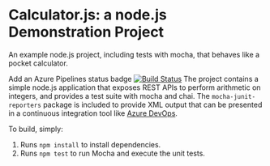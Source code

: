 Calculator.js: a node.js Demonstration Project
==============================================
An example node.js project, including tests with mocha, that behaves like
a pocket calculator.

Add an Azure Pipelines status badge
[![Build Status](https://dev.azure.com/AashishDevOps/Integrating%20External%20Source%20Control%20with%20Azure%20Pipelines/_apis/build/status/AashishAIWA.calculator?branchName=refs%2Fpull%2F4%2Fmerge)](https://dev.azure.com/AashishDevOps/Integrating%20External%20Source%20Control%20with%20Azure%20Pipelines/_build/latest?definitionId=3&branchName=refs%2Fpull%2F4%2Fmerge)
The project contains a simple node.js application that exposes REST APIs
to perform arithmetic on integers, and provides a test suite with mocha
and chai.  The `mocha-junit-reporters` package is included to provide XML
output that can be presented in a continuous integration tool like
[Azure DevOps](https://azure.com/devops).

To build, simply:

1. Runs `npm install` to install dependencies.
2. Runs `npm test` to run Mocha and execute the unit tests.

